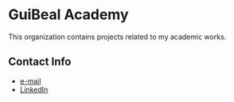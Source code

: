 # GuiBeal Academy

This organization contains projects related to my academic works.

## Contact Info

* [e-mail](mailto:guilherme.beal@ufrgs.br)
* [LinkedIn](https://www.linkedin.com/in/guibeal/)
